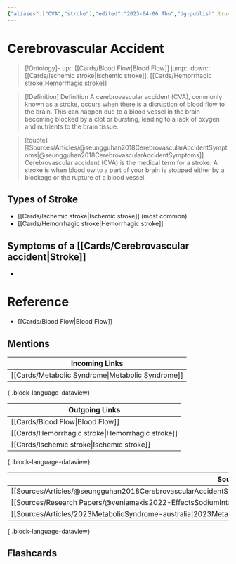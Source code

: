```yaml
---
{"aliases":["CVA","stroke"],"edited":"2023-04-06 Thu","dg-publish":true,"permalink":"/cards/cerebrovascular-accident/","dgPassFrontmatter":true}
---
```


# Cerebrovascular Accident

> [!Ontology]-
> up:: [[Cards/Blood Flow\|Blood Flow]]
> jump::
> down:: [[Cards/Ischemic stroke\|Ischemic stroke]], [[Cards/Hemorrhagic stroke\|Hemorrhagic stroke]]

> [!Definition] Definition
> A cerebrovascular accident (CVA), commonly known as a stroke, occurs when there is a disruption of blood flow to the brain. This can happen due to a blood vessel in the brain becoming blocked by a clot or bursting, leading to a lack of oxygen and nutrients to the brain tissue.

> [!quote] [[Sources/Articles/@seungguhan2018CerebrovascularAccidentSymptoms\|@seungguhan2018CerebrovascularAccidentSymptoms]]
> Cerebrovascular accident (CVA) is the medical term for a stroke. A stroke is when blood ow to a part of your brain is stopped either by a blockage or the rupture of a blood vessel.

## Types of Stroke

- [[Cards/Ischemic stroke\|Ischemic stroke]] (most common)
- [[Cards/Hemorrhagic stroke\|Hemorrhagic stroke]]

## Symptoms of a [[Cards/Cerebrovascular accident\|Stroke]]

- 

# Reference

- [[Cards/Blood Flow\|Blood Flow]]

## Mentions

| Incoming Links                                      |
| --------------------------------------------------- |
| [[Cards/Metabolic Syndrome\|Metabolic Syndrome]] |

{ .block-language-dataview}

| Outgoing Links                                      |
| --------------------------------------------------- |
| [[Cards/Blood Flow\|Blood Flow]]                 |
| [[Cards/Hemorrhagic stroke\|Hemorrhagic stroke]] |
| [[Cards/Ischemic stroke\|Ischemic stroke]]       |

{ .block-language-dataview}

| Sources                                                                                                                |
| ---------------------------------------------------------------------------------------------------------------------- |
| [[Sources/Articles/@seungguhan2018CerebrovascularAccidentSymptoms\|@seungguhan2018CerebrovascularAccidentSymptoms]] |
| [[Sources/Research Papers/@veniamakis2022-EffectsSodiumIntake\|@veniamakis2022-EffectsSodiumIntake]]                |
| [[Sources/Articles/2023MetabolicSyndrome-australia\|2023MetabolicSyndrome-australia]]                               |

{ .block-language-dataview}

## Flashcards